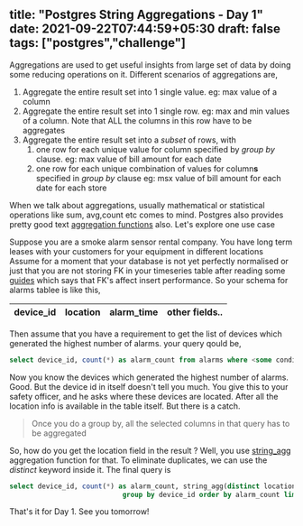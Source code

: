 title: "Postgres String Aggregations - Day 1"
date: 2021-09-22T07:44:59+05:30
draft: false
tags: ["postgres","challenge"]
---
   
Aggregations are used to get useful insights from large set of data by doing some reducing operations on it. Different scenarios of aggregations are,

1. Aggregate the entire result set into 1 single value. eg: max value of a column
2. Aggregate the entire result set into 1 single row. eg: max and min values of a column. Note that ALL the columns in this row have to be aggregates
3. Aggregate the entire result set into a _subset_ of rows, with 
   1. one row for each unique value for column specified by _group by_ clause. eg: max value of bill amount for each date
   2. one row for each unique combination of values for column**s** specified in _group by_ clause eg: msx value of bill amount for each date for each store
   
When we talk about aggregations, usually mathematical or statistical operations like sum, avg,count etc comes to mind. 
Postgres also provides pretty good text [aggregation functions](https://www.postgresql.org/docs/13/functions-aggregate.html) also. Let's explore one use case

Suppose you are a smoke alarm sensor rental company. You have long term leases with your customers for your equipment in different locations  
Assume for a moment that your database is not yet perfectly normalised or just that you are not storing FK in your timeseries table 
after reading some [guides](https://blog.timescale.com/blog/13-tips-to-improve-postgresql-insert-performance/) which says that FK's 
affect insert performance. So your schema for alarms tablee is like this,

|device_id|location|alarm_time|other fields.. |
| ---     | ---         |  ---     | ---          |

Then assume that you have a requirement to get the list of devices which generated the highest number of alarms. your query qould be,

```sql
select device_id, count(*) as alarm_count from alarms where <some condition> group by device_id order by alarm_count limit 10 
```

Now you know the devices which generated the highest number of alarms. Good. But the device id in itself doesn't tell you much. 
You give this to your safety officer, and he asks where these devices are located. After all the location info is available in the table 
itself. But there is a catch.

>Once you do a group by, all the selected columns in that query has to be aggregated

So, how do you get the location field in the result ? Well, you use [string_agg](https://popsql.com/learn-sql/postgresql/how-to-use-stringagg-in-postgresql)
aggregation function for that. To eliminate duplicates, we can use the *distinct* keyword inside it. The final query is

```sql
select device_id, count(*) as alarm_count, string_agg(distinct location, '') from alarms where <some condition> 
                            group by device_id order by alarm_count limit 10
```

That's it for Day 1. See you tomorrow!